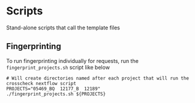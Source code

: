 # Scripts
Stand-alone scripts that call the template files

## Fingerprinting
To run fingerprinting individually for requests, run the `fingerprint_projects.sh` script like below
```
# Will create directories named after each project that will run the crosscheck nextflow script
PROJECTS="05469_BQ  12177_B  12189"
./fingerprint_projects.sh ${PROJECTS}
```
